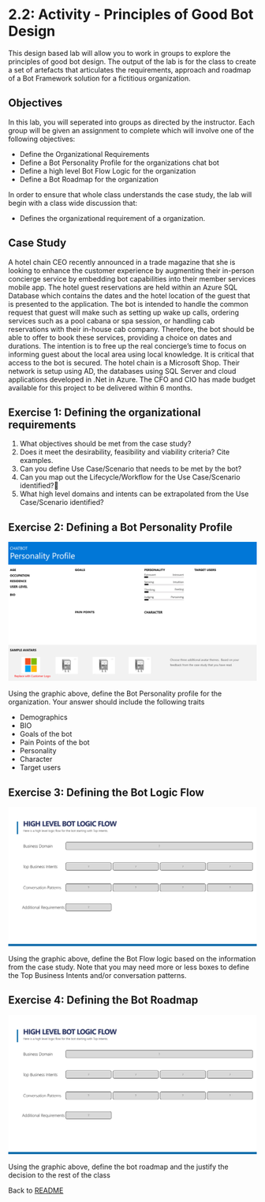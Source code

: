 # 2.2: Activity - Principles of Good Bot Design 

This design based lab will allow you to work in groups to explore the principles of good bot design. The output of the lab is for the class to create a set of artefacts that articulates the requirements, approach and roadmap of a Bot Framework solution for a fictitious organization.


## Objectives
In this lab, you will seperated into groups as directed by the instructor. Each group will be given an assignment to complete which will involve one of the following objectives:

- Define the Organizational Requirements
- Define a Bot Personality Profile for the organizations chat bot
- Define a high level Bot Flow Logic for the organization
- Define a Bot Roadmap for the organization

In order to ensure that whole class understands the case study, the lab will begin with a class wide discussion that:

- Defines the organizational requirement of a organization.


## Case Study

A hotel chain CEO recently announced in a trade magazine that she is looking to enhance the customer experience by augmenting their in-person concierge service by embedding bot capabilities into their member services mobile app. The hotel guest reservations are held within an Azure SQL Database which contains the dates and the hotel location of the guest that is presented to the application. The bot is intended to handle the common request that guest will make such as setting up wake up calls, ordering services such as a pool cabana or spa session, or handling cab reservations with their in-house cab company. Therefore, the bot should be able to offer to book these services, providing a choice on dates and durations. The intention is to free up the real concierge’s time to focus on informing guest about the local area using local knowledge. It is critical that access to the bot is secured. The hotel chain is a Microsoft Shop. Their network is setup using AD, the databases using SQL Server and cloud applications developed in .Net in Azure. The CFO and CIO has made budget available for this project to be delivered within 6 months.


## Exercise 1: Defining the organizational requirements

1. What objectives should be met from the case study?
2. Does it meet the desirability, feasibility and viability criteria? Cite examples.
3. Can you define Use Case/Scenario that needs to be met by the bot?
4. Can you map out the Lifecycle/Workflow for the Use Case/Scenario identified?
5. What high level domains and intents can be extrapolated from the Use Case/Scenario identified?


## Exercise 2: Defining a Bot Personality Profile 

![Defining a Bot Personality Profile](./resources/assets/sess_2.1_Lab_1.2.jpg)

Using the graphic above, define the Bot Personality profile for the organization. Your answer should include the following traits

* Demographics
* BIO
* Goals of the bot
* Pain Points of the bot
* Personality
* Character
* Target users

## Exercise 3: Defining the Bot Logic Flow

![High Level Bot Logic Flow](./resources/assets/sess_2.1_Lab_1.3.jpg)

Using the graphic above, define the Bot Flow logic based on the information from the case study. Note that you may need more or less boxes to define the Top Business Intents and/or conversation patterns.

## Exercise 4: Defining the Bot Roadmap

![Defining the Bot Roadmap](./resources/assets/sess_2.1_Lab_1.3.jpg)

Using the graphic above, define the bot roadmap and the justify the decision to the rest of the class


Back to [README](./readme.md)
